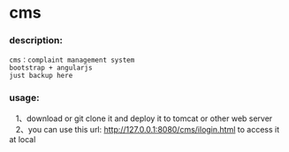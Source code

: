 # cms
### description:

    cms：complaint management system  
    bootstrap + angularjs  
    just backup here  

### usage:
    1、download or git clone it and deploy it to tomcat or other web server  
    2、you can use this url: http://127.0.0.1:8080/cms/ilogin.html to access it at local
